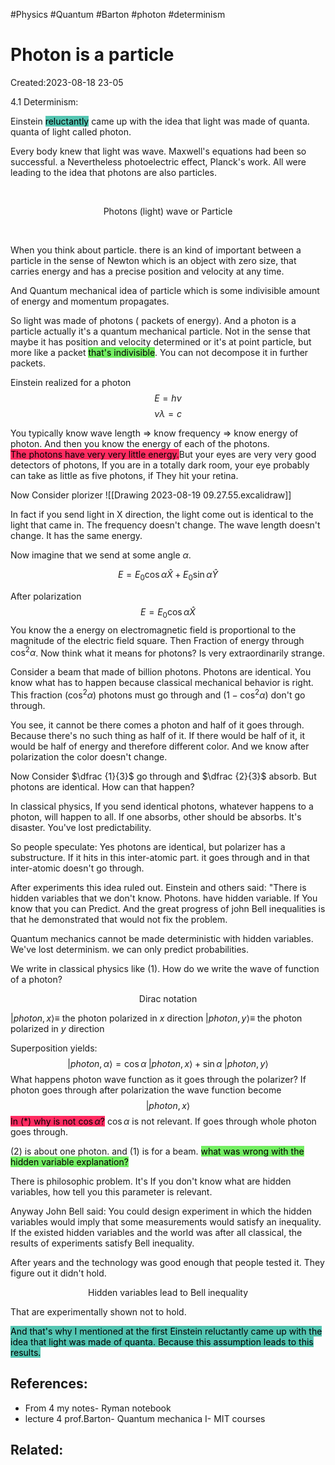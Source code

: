 #Physics #Quantum #Barton #photon #determinism 
# Photon is a particle
Created:2023-08-18 23-05


4.1 Determinism:

Einstein <mark style="background: #55C5B2;">reluctantly</mark> came up with the idea that light was made of quanta. quanta of light called photon.

Every body knew that light was wave. Maxwell's equations had been so successful. a Nevertheless photoelectric effect, Planck's work. All were leading to the idea that photons are also particles.

<br>
<p align="center"> Photons (light)       wave or Particle</p>

<br>

When you think about particle. there is an kind of important between a particle in the sense of Newton which is an object with zero size, that carries energy and has a precise position and velocity at any time.

And Quantum mechanical idea of particle which is some indivisible amount of energy and momentum propagates.

So light was made of photons ( packets of energy). And a photon is a particle actually it's a quantum mechanical particle. Not in the sense that maybe it has position and velocity determined or it's at point particle, but more like a packet <mark style="background: #2BE611A6;">that's indivisible</mark>. You can not decompose it in further packets.

Einstein realized for a photon
$$E = h\nu$$
$$\nu \lambda = c$$

You typically know wave length $\Rightarrow$ know frequency $\Rightarrow$ know energy of photon. And then you know the energy of each of the photons.
<br>
<mark style="background: #FF2C61;">The photons have very very little energy.</mark>But your eyes are very very good detectors of photons, If you are in a totally dark room, your eye probably can take as little as five photons, if They hit your retina.

Now Consider plorizer
![[Drawing 2023-08-19 09.27.55.excalidraw]]


In fact if you send light in X direction, the light come out is identical to the light that came in. The frequency doesn't change. The wave length doesn't change. It has the same energy.

Now imagine that we send at some angle $\alpha$.

$$E= E_0 \cos \alpha \hat{X} +E_0 \sin \alpha \hat{Y} \tag{1}$$

After polarization
$$E= E_0 \cos \alpha \hat{X}$$
You know the a energy on electromagnetic field is proportional to the magnitude of the electric field square. Then Fraction of energy through $\cos^2\alpha$. Now think what it means for photons? Is very extraordinarily strange.

Consider a beam that made of billion photons. Photons are identical. You know what has to happen because classical mechanical behavior is right. This fraction ($\cos^2\alpha$) photons must go through and ($1 - \cos^2\alpha$)  don't go through.

You see, it cannot be there comes a photon and half of it goes through. Because there's no such thing as half of it. If there would be half of it, it would be half of energy and  therefore different color. And we know after polarization the color doesn't change.

Now Consider $\dfrac {1}{3}$ go through and $\dfrac {2}{3}$ absorb. But photons are identical. How can that happen?

In classical physics, If you send identical photons, whatever happens to a photon, will happen to all. If one absorbs, other should be absorbs. It's disaster. You've lost predictability.

So people speculate: Yes photons are identical, but polarizer has a substructure. If it hits in this inter-atomic part. it goes through and in that inter-atomic doesn't go through.

After experiments this idea ruled out. Einstein and others said: "There is hidden variables that we don't know. Photons. have hidden variable. If You know that you can Predict. And the great progress of john Bell inequalities is that he demonstrated that would not fix the problem.


Quantum mechanics cannot be made deterministic with hidden variables. We've lost determinism. we can only predict probabilities.



We write in classical physics like $(1)$. How do we write the wave of function of a photon?


<p align="center"> Dirac notation </p>

$|photon,x\rangle \equiv$ the photon polarized in $x$ direction
$|photon,y\rangle \equiv$ the photon polarized in $y$ direction


Superposition yields:
$$|photon,\alpha\rangle = \cos\alpha \; |photon,x\rangle + \sin\alpha \; |photon,y\rangle \tag{2}$$
What happens photon wave function as it goes through the polarizer? If photon goes through after polarization the wave function become $$|photon,x\rangle \tag{*}$$
<mark style="background: #FF2C61;">In $(*)$ why is not $\cos\alpha$?</mark> $\cos\alpha$ is not relevant. If goes through whole photon goes through. 

$(2)$ is about one photon. and $(1)$ is for a beam. <mark style="background: #2BE611A6;">what was wrong with the hidden variable explanation?</mark>

There is philosophic problem. It's If you don't know what are hidden variables, how tell you this parameter is relevant. 

Anyway John Bell said: You could design experiment in which the hidden variables would imply that some measurements would satisfy an inequality. If the existed hidden variables and the world was after all classical, the results of experiments satisfy Bell inequality.

After years and the technology was good enough that people tested it. They figure out it didn't hold.

<p align="center">Hidden variables lead to Bell inequality </p>

That are experimentally shown not to hold. 

<mark style="background: #55C5B2;">And that's why I mentioned at the first Einstein reluctantly came up with the idea that light was made of quanta. Because this assumption leads to this results.</mark>
## References:
- From 4 my notes- Ryman notebook
- lecture 4 prof.Barton- Quantum mechanica I- MIT courses
## Related:



